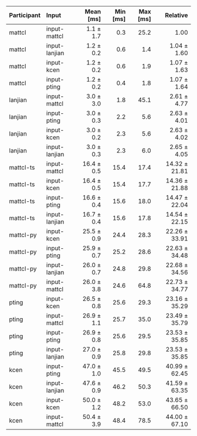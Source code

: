 | Participant | Input | Mean [ms] | Min [ms] | Max [ms] | Relative |
|:---|:---|---:|---:|---:|---:|
| mattcl | input-mattcl | 1.1 ± 1.7 | 0.3 | 25.2 | 1.00 |
| mattcl | input-lanjian | 1.2 ± 0.2 | 0.6 | 1.4 | 1.04 ± 1.60 |
| mattcl | input-kcen | 1.2 ± 0.2 | 0.6 | 1.9 | 1.07 ± 1.63 |
| mattcl | input-pting | 1.2 ± 0.2 | 0.4 | 1.8 | 1.07 ± 1.64 |
| lanjian | input-mattcl | 3.0 ± 3.0 | 1.8 | 45.1 | 2.61 ± 4.77 |
| lanjian | input-pting | 3.0 ± 0.3 | 2.2 | 5.6 | 2.63 ± 4.01 |
| lanjian | input-kcen | 3.0 ± 0.2 | 2.3 | 5.6 | 2.63 ± 4.02 |
| lanjian | input-lanjian | 3.0 ± 0.3 | 2.3 | 6.0 | 2.65 ± 4.05 |
| mattcl-ts | input-mattcl | 16.4 ± 0.5 | 15.4 | 17.4 | 14.32 ± 21.81 |
| mattcl-ts | input-kcen | 16.4 ± 0.5 | 15.4 | 17.7 | 14.36 ± 21.88 |
| mattcl-ts | input-pting | 16.6 ± 0.4 | 15.6 | 18.0 | 14.47 ± 22.04 |
| mattcl-ts | input-lanjian | 16.7 ± 0.4 | 15.6 | 17.8 | 14.54 ± 22.15 |
| mattcl-py | input-kcen | 25.5 ± 0.9 | 24.4 | 28.3 | 22.26 ± 33.91 |
| mattcl-py | input-pting | 25.9 ± 0.7 | 25.2 | 28.6 | 22.63 ± 34.48 |
| mattcl-py | input-lanjian | 26.0 ± 0.7 | 24.8 | 29.8 | 22.68 ± 34.56 |
| mattcl-py | input-mattcl | 26.0 ± 3.8 | 24.6 | 64.8 | 22.73 ± 34.77 |
| pting | input-kcen | 26.5 ± 0.8 | 25.6 | 29.3 | 23.16 ± 35.29 |
| pting | input-mattcl | 26.9 ± 1.1 | 25.7 | 35.0 | 23.49 ± 35.79 |
| pting | input-pting | 26.9 ± 0.8 | 25.6 | 29.5 | 23.53 ± 35.85 |
| pting | input-lanjian | 27.0 ± 0.9 | 25.8 | 29.8 | 23.53 ± 35.85 |
| kcen | input-pting | 47.0 ± 1.0 | 45.5 | 49.5 | 40.99 ± 62.45 |
| kcen | input-lanjian | 47.6 ± 0.9 | 46.2 | 50.3 | 41.59 ± 63.35 |
| kcen | input-kcen | 50.0 ± 1.2 | 48.2 | 53.0 | 43.65 ± 66.50 |
| kcen | input-mattcl | 50.4 ± 3.9 | 48.4 | 78.5 | 44.00 ± 67.10 |
